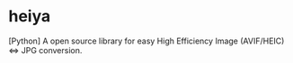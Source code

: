 # heiya
[Python] A open source library for easy High Efficiency Image (AVIF/HEIC) &lt;=> JPG conversion.
